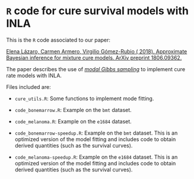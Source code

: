 # `R` code for cure survival models with INLA

This is the `R` code associated to our paper:

[Elena Lázaro, Carmen Armero, Virgilio Gómez-Rubio ( 2018). Approximate Bayesian inference for mixture cure models. ArXiv preprint 1806.09362.](https://arxiv.org/abs/1806.09362)


The paper describes the use of [*modal Gibbs sampling*](https://arxiv.org/abs/1712.09566) to implement cure rate models with INLA.

Files included are:

* `cure_utils.R`: Some functions to implement mode fitting.

* `code_bonemarrow.R`: Example on the `bmt` dataset.

* `code_melanoma.R`: Example on the `e1684` dataset.

* `code_bonemarrow-speedup.R`: Example on the `bmt` dataset. This is an optimized version of the model fitting and includes code to obtain derived quantities (such as the survival curves).

* `code_melanoma-speedup.R`: Example on the `e1684` dataset. This is an optimized version of the model fitting and includes code to obtain derived quantities (such as the survival curves).
